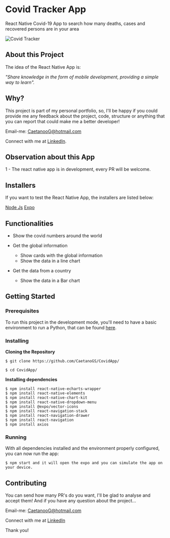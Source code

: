 # Covid Tracker App
React Native Covid-19 App to search how many deaths, cases and recovered persons are in your area

![Covid Tracker](https://user-images.githubusercontent.com/50907344/81361580-05f0df00-90df-11ea-965c-9cef4a0ca34a.png)


## About this Project

The idea of the React Native App is:

_"Share knowledge in the form of mobile development, providing a simple way to learn"._


## Why?

This project is part of my personal portfolio, so, I'll be happy if you could provide me any feedback about the project, code, structure or anything that you can report that could make me a better developer!

Email-me: CaetanooG@hotmail.com

Connect with me at [LinkedIn](https://www.linkedin.com/in/gustavo-caetano-de-souza-00ab0a128/).


## Observation about this App

1 - The react native app is in development, every PR will be welcome.


## Installers

If you want to test the React Native App, the installers are listed below:

[Node Js](https://nodejs.org/en/)
[Expo](https://expo.io/learn)


## Functionalities

- Show the covid numbers around the world

- Get the global information
  - Show cards with the global information
  - Show the data in a line chart

- Get the data from a country
  - Show the data in a Bar chart




## Getting Started

### Prerequisites

To run this project in the development mode, you'll need to have a basic environment to run a Python, that can be found [here](https://code.visualstudio.com/download).

### Installing

**Cloning the Repository**

```
$ git clone https://github.com/CaetanoGS/CovidApp/

$ cd CovidApp/
```

**Installing dependencies**

```
$ npm install react-native-echarts-wrapper
$ npm install react-native-elements
$ npm install react-native-chart-kit
$ npm install react-native-dropdown-menu
$ npm install @expo/vector-icons
$ npm install react-navigation-stack
$ npm install react-navigation-drawer
$ npm install react-navigation
$ npm install axios

```


### Running

With all dependencies installed and the environment properly configured, you can now run the app:


```
$ npm start and it will open the expo and you can simulate the app on your device.
```


## Contributing

You can send how many PR's do you want, I'll be glad to analyse and accept them! And if you have any question about the project...

Email-me: CaetanooG@hotmail.com

Connect with me at [LinkedIn](https://www.linkedin.com/in/gustavo-caetano-de-souza-00ab0a128/)

Thank you!
